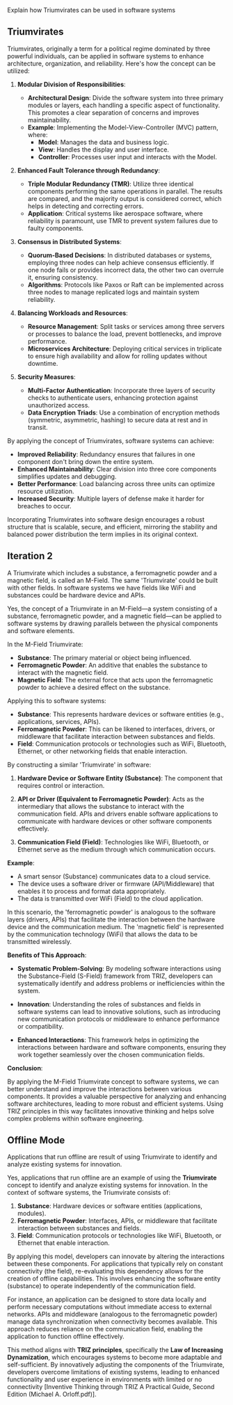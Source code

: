 Explain how Triumvirates can be used in software systems

## Triumvirates

Triumvirates, originally a term for a political regime dominated by three powerful individuals, can be applied in software systems to enhance architecture, organization, and reliability. Here's how the concept can be utilized:

1. **Modular Division of Responsibilities**:
   - **Architectural Design**: Divide the software system into three primary modules or layers, each handling a specific aspect of functionality. This promotes a clear separation of concerns and improves maintainability.
   - **Example**: Implementing the Model-View-Controller (MVC) pattern, where:
     - **Model**: Manages the data and business logic.
     - **View**: Handles the display and user interface.
     - **Controller**: Processes user input and interacts with the Model.

2. **Enhanced Fault Tolerance through Redundancy**:
   - **Triple Modular Redundancy (TMR)**: Utilize three identical components performing the same operations in parallel. The results are compared, and the majority output is considered correct, which helps in detecting and correcting errors.
   - **Application**: Critical systems like aerospace software, where reliability is paramount, use TMR to prevent system failures due to faulty components.

3. **Consensus in Distributed Systems**:
   - **Quorum-Based Decisions**: In distributed databases or systems, employing three nodes can help achieve consensus efficiently. If one node fails or provides incorrect data, the other two can overrule it, ensuring consistency.
   - **Algorithms**: Protocols like Paxos or Raft can be implemented across three nodes to manage replicated logs and maintain system reliability.

4. **Balancing Workloads and Resources**:
   - **Resource Management**: Split tasks or services among three servers or processes to balance the load, prevent bottlenecks, and improve performance.
   - **Microservices Architecture**: Deploying critical services in triplicate to ensure high availability and allow for rolling updates without downtime.

5. **Security Measures**:
   - **Multi-Factor Authentication**: Incorporate three layers of security checks to authenticate users, enhancing protection against unauthorized access.
   - **Data Encryption Triads**: Use a combination of encryption methods (symmetric, asymmetric, hashing) to secure data at rest and in transit.

By applying the concept of Triumvirates, software systems can achieve:

- **Improved Reliability**: Redundancy ensures that failures in one component don't bring down the entire system.
- **Enhanced Maintainability**: Clear division into three core components simplifies updates and debugging.
- **Better Performance**: Load balancing across three units can optimize resource utilization.
- **Increased Security**: Multiple layers of defense make it harder for breaches to occur.

Incorporating Triumvirates into software design encourages a robust structure that is scalable, secure, and efficient, mirroring the stability and balanced power distribution the term implies in its original context.

## Iteration 2

A Triumvirate which includes a substance, a ferromagnetic powder and a magnetic field, is called an M-Field. The same 'Triumvirate' could be built with other fields. In software systems we have fields like WiFi and substances could be hardware device and APIs.

Yes, the concept of a Triumvirate in an M-Field—a system consisting of a substance, ferromagnetic powder, and a magnetic field—can be applied to software systems by drawing parallels between the physical components and software elements.

In the M-Field Triumvirate:

- **Substance**: The primary material or object being influenced.
- **Ferromagnetic Powder**: An additive that enables the substance to interact with the magnetic field.
- **Magnetic Field**: The external force that acts upon the ferromagnetic powder to achieve a desired effect on the substance.

Applying this to software systems:

- **Substance**: This represents hardware devices or software entities (e.g., applications, services, APIs).
- **Ferromagnetic Powder**: This can be likened to interfaces, drivers, or middleware that facilitate interaction between substances and fields.
- **Field**: Communication protocols or technologies such as WiFi, Bluetooth, Ethernet, or other networking fields that enable interaction.

By constructing a similar 'Triumvirate' in software:

1. **Hardware Device or Software Entity (Substance)**: The component that requires control or interaction.

2. **API or Driver (Equivalent to Ferromagnetic Powder)**: Acts as the intermediary that allows the substance to interact with the communication field. APIs and drivers enable software applications to communicate with hardware devices or other software components effectively.

3. **Communication Field (Field)**: Technologies like WiFi, Bluetooth, or Ethernet serve as the medium through which communication occurs.

**Example**:

- A smart sensor (Substance) communicates data to a cloud service.
- The device uses a software driver or firmware (API/Middleware) that enables it to process and format data appropriately.
- The data is transmitted over WiFi (Field) to the cloud application.

In this scenario, the 'ferromagnetic powder' is analogous to the software layers (drivers, APIs) that facilitate the interaction between the hardware device and the communication medium. The 'magnetic field' is represented by the communication technology (WiFi) that allows the data to be transmitted wirelessly.

**Benefits of This Approach**:

- **Systematic Problem-Solving**: By modeling software interactions using the Substance-Field (S-Field) framework from TRIZ, developers can systematically identify and address problems or inefficiencies within the system.

- **Innovation**: Understanding the roles of substances and fields in software systems can lead to innovative solutions, such as introducing new communication protocols or middleware to enhance performance or compatibility.

- **Enhanced Interactions**: This framework helps in optimizing the interactions between hardware and software components, ensuring they work together seamlessly over the chosen communication fields.

**Conclusion**:

By applying the M-Field Triumvirate concept to software systems, we can better understand and improve the interactions between various components. It provides a valuable perspective for analyzing and enhancing software architectures, leading to more robust and efficient systems. Using TRIZ principles in this way facilitates innovative thinking and helps solve complex problems within software engineering.

## Offline Mode

Applications that run offline are result of using Triumvirate to identify and analyze existing systems for innovation.

Yes, applications that run offline are an example of using the **Triumvirate** concept to identify and analyze existing systems for innovation. In the context of software systems, the Triumvirate consists of:

1. **Substance**: Hardware devices or software entities (applications, modules).
2. **Ferromagnetic Powder**: Interfaces, APIs, or middleware that facilitate interaction between substances and fields.
3. **Field**: Communication protocols or technologies like WiFi, Bluetooth, or Ethernet that enable interaction.

By applying this model, developers can innovate by altering the interactions between these components. For applications that typically rely on constant connectivity (the field), re-evaluating this dependency allows for the creation of offline capabilities. This involves enhancing the software entity (substance) to operate independently of the communication field.

For instance, an application can be designed to store data locally and perform necessary computations without immediate access to external networks. APIs and middleware (analogous to the ferromagnetic powder) manage data synchronization when connectivity becomes available. This approach reduces reliance on the communication field, enabling the application to function offline effectively.

This method aligns with **TRIZ principles**, specifically the **Law of Increasing Dynamization**, which encourages systems to become more adaptable and self-sufficient. By innovatively adjusting the components of the Triumvirate, developers overcome limitations of existing systems, leading to enhanced functionality and user experience in environments with limited or no connectivity [Inventive Thinking through TRIZ A Practical Guide, Second Edition (Michael A. Orloff.pdf)].
